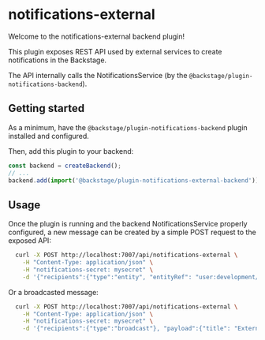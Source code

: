 # notifications-external

Welcome to the notifications-external backend plugin!

This plugin exposes REST API used by external services to create notifications in the Backstage.

The API internally calls the NotificationsService (by the `@backstage/plugin-notifications-backend`).

## Getting started

As a minimum, have the `@backstage/plugin-notifications-backend` plugin installed and configured.

Then, add this plugin to your backend:

```ts
const backend = createBackend();
// ...
backend.add(import('@backstage/plugin-notifications-external-backend'));
```

## Usage

Once the plugin is running and the backend NotificationsService properly configured, a new message can be created by a simple POST request to the exposed API:

```sh
  curl -X POST http://localhost:7007/api/notifications-external \
    -H "Content-Type: application/json" \
    -H "notifications-secret: mysecret" \
    -d '{"recipients":{"type":"entity", "entityRef": "user:development/guest"}, "payload":{"title": "External user notification"}}'
```

Or a broadcasted message:

```sh
  curl -X POST http://localhost:7007/api/notifications-external \
    -H "Content-Type: application/json" \
    -H "notifications-secret: mysecret" \
    -d '{"recipients":{"type":"broadcast"}, "payload":{"title": "External broadcasted notification"}}'
```
